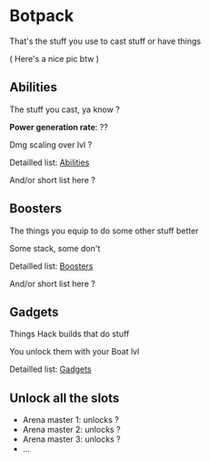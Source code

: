 # Botpack

That's the stuff you use to cast stuff or have things

( Here's a nice pic btw )


## Abilities

The stuff you cast, ya know ?

**Power generation rate**: ??

Dmg scaling over lvl ?

Detailled list: [Abilities](https://www.botworld.wiki/abilities)

And/or short list here ?


## Boosters

The things you equip to do some other stuff better

Some stack, some don't

Detailled list: [Boosters](https://www.botworld.wiki/boosters)

And/or short list here ?


## Gadgets

Things Hack builds that do stuff

You unlock them with your Boat lvl

Detailled list: [Gadgets](https://www.botworld.wiki/gadgets)


## Unlock all the slots

* Arena master 1: unlocks ?
* Arena master 2: unlocks ?
* Arena master 3: unlocks ?
* ...
